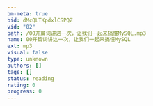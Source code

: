 ```yaml
---
bm-meta: true
bid: dMcQLTKpdxlCSPQZ
vid: "02"
path: /00开篇词讲这一次，让我们一起来搞懂MySQL.mp3
name: 00开篇词讲这一次，让我们一起来搞懂MySQL
ext: mp3
visual: false
type: unknown
authors: []
tags: []
status: reading
rating: 0
progress: 0
---
```

